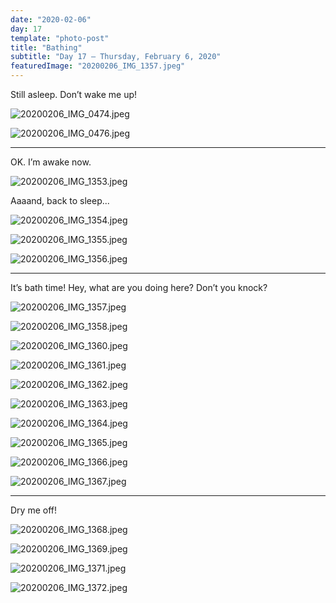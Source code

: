 ```yaml
---
date: "2020-02-06"
day: 17
template: "photo-post"
title: "Bathing"
subtitle: "Day 17 – Thursday, February 6, 2020"
featuredImage: "20200206_IMG_1357.jpeg"
---
```


Still asleep. Don’t wake me up!

![20200206_IMG_0474.jpeg](20200206_IMG_0474.jpeg)

![20200206_IMG_0476.jpeg](20200206_IMG_0476.jpeg)

<hr />

OK. I’m awake now.

![20200206_IMG_1353.jpeg](20200206_IMG_1353.jpeg)

Aaaand, back to sleep...

![20200206_IMG_1354.jpeg](20200206_IMG_1354.jpeg)

![20200206_IMG_1355.jpeg](20200206_IMG_1355.jpeg)

![20200206_IMG_1356.jpeg](20200206_IMG_1356.jpeg)

<hr />

It’s bath time! Hey, what are you doing here? Don’t you knock?

![20200206_IMG_1357.jpeg](20200206_IMG_1357.jpeg)

![20200206_IMG_1358.jpeg](20200206_IMG_1358.jpeg)

![20200206_IMG_1360.jpeg](20200206_IMG_1360.jpeg)

![20200206_IMG_1361.jpeg](20200206_IMG_1361.jpeg)

![20200206_IMG_1362.jpeg](20200206_IMG_1362.jpeg)

![20200206_IMG_1363.jpeg](20200206_IMG_1363.jpeg)

![20200206_IMG_1364.jpeg](20200206_IMG_1364.jpeg)

![20200206_IMG_1365.jpeg](20200206_IMG_1365.jpeg)

![20200206_IMG_1366.jpeg](20200206_IMG_1366.jpeg)

![20200206_IMG_1367.jpeg](20200206_IMG_1367.jpeg)

<hr />

Dry me off!

![20200206_IMG_1368.jpeg](20200206_IMG_1368.jpeg)

![20200206_IMG_1369.jpeg](20200206_IMG_1369.jpeg)

![20200206_IMG_1371.jpeg](20200206_IMG_1371.jpeg)

![20200206_IMG_1372.jpeg](20200206_IMG_1372.jpeg)
